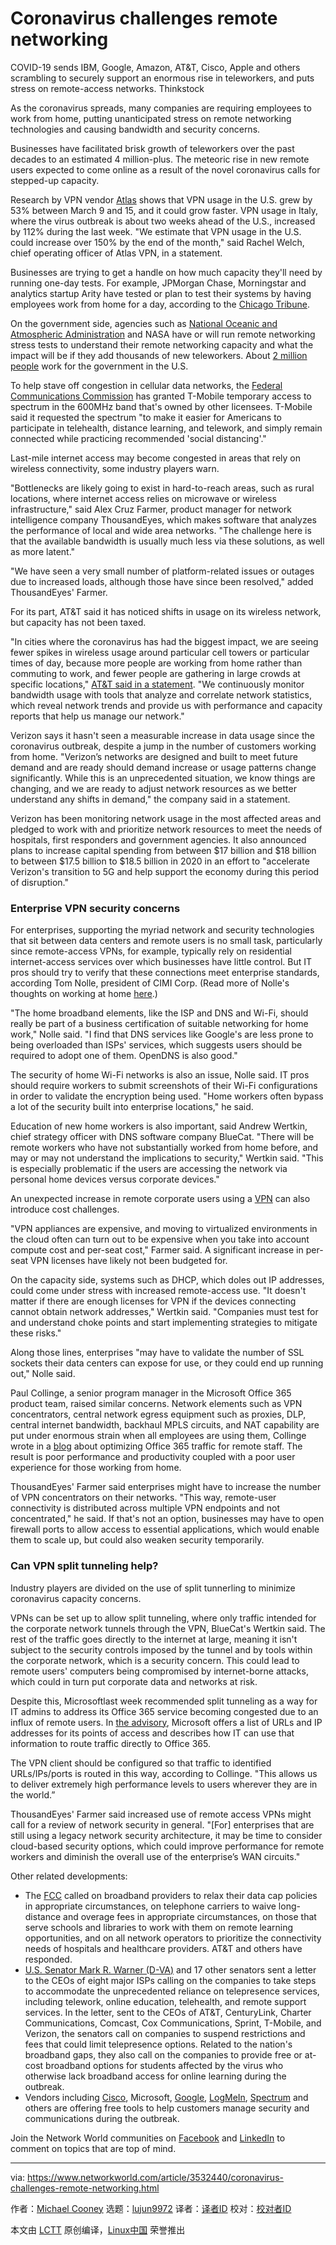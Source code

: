[#]: collector: (lujun9972)
[#]: translator: ( )
[#]: reviewer: ( )
[#]: publisher: ( )
[#]: url: ( )
[#]: subject: (Coronavirus challenges remote networking)
[#]: via: (https://www.networkworld.com/article/3532440/coronavirus-challenges-remote-networking.html)
[#]: author: (Michael Cooney https://www.networkworld.com/author/Michael-Cooney/)

Coronavirus challenges remote networking
======
COVID-19 sends IBM, Google, Amazon, AT&T, Cisco, Apple and others scrambling to securely support an enormous rise in teleworkers, and puts stress on remote-access networks.
Thinkstock

As the coronavirus spreads, many companies are requiring employees to work from home, putting unanticipated stress on remote networking technologies and causing bandwidth and security concerns.

Businesses have facilitated brisk growth of teleworkers over the past decades to an estimated 4 million-plus. The meteoric rise in new remote users expected to come online as a result of the novel coronavirus calls for stepped-up capacity.

Research by VPN vendor [Atlas][1] shows that VPN usage in the U.S. grew by 53% between March 9 and 15, and it could grow faster. VPN usage in Italy, where the virus outbreak is about two weeks ahead of the U.S., increased by 112% during the last week. "We estimate that VPN usage in the U.S. could increase over 150% by the end of the month," said Rachel Welch, chief operating officer of Atlas VPN, in a statement.

Businesses are trying to get a handle on how much capacity they'll need by running one-day tests. For example, JPMorgan Chase, Morningstar and analytics startup Arity have tested or plan to test their systems by having employees work from home for a day, according to the [Chicago Tribune][2].

On the government side, agencies such as [National Oceanic and Atmospheric Administration][3] and NASA have or will run remote networking stress tests to understand their remote networking capacity and what the impact will be if they add thousands of new teleworkers. About [2 million people][4] work for the government in the U.S.

To help stave off congestion in cellular data networks, the [Federal Communications Commission][5] has granted T-Mobile temporary access to spectrum in the 600MHz band that's owned by other licensees. T-Mobile said it requested the spectrum "to make it easier for Americans to participate in telehealth, distance learning, and telework, and simply remain connected while practicing recommended 'social distancing'."

Last-mile internet access may become congested in areas that rely on wireless connectivity, some industry players warn.

[][6]

"Bottlenecks are likely going to exist in hard-to-reach areas, such as rural locations, where internet access relies on microwave or wireless infrastructure," said Alex Cruz Farmer, product manager for network intelligence company ThousandEyes, which makes software that analyzes the performance of local and wide area networks. "The challenge here is that the available bandwidth is usually much less via these solutions, as well as more latent."

"We have seen a very small number of platform-related issues or outages due to increased loads, although those have since been resolved," added ThousandEyes' Farmer.

For its part, AT&amp;T said it has noticed shifts in usage on its wireless network, but capacity has not been taxed.

"In cities where the coronavirus has had the biggest impact, we are seeing fewer spikes in wireless usage around particular cell towers or particular times of day, because more people are working from home rather than commuting to work, and fewer people are gathering in large crowds at specific locations," [AT&amp;T said in a statement][7]. "We continuously monitor bandwidth usage with tools that analyze and correlate network statistics, which reveal network trends and provide us with performance and capacity reports that help us manage our network."

Verizon says it hasn't seen a measurable increase in data usage since the coronavirus outbreak, despite a jump in the number of customers working from home. "Verizon’s networks are designed and built to meet future demand and are ready should demand increase or usage patterns change significantly. While this is an unprecedented situation, we know things are changing, and we are ready to adjust network resources as we better understand any shifts in demand," the company said in a statement.

Verizon has been monitoring network usage in the most affected areas and pledged to work with and prioritize network resources to meet the needs of hospitals, first responders and government agencies. It also announced plans to increase capital spending from between $17 billion and $18 billion to between $17.5 billion to $18.5 billion in 2020 in an effort to "accelerate Verizon's transition to 5G and help support the economy during this period of disruption."

### Enterprise VPN security concerns

For enterprises, supporting the myriad network and security technologies that sit between data centers and remote users is no small task, particularly since remote-access VPNs, for example, typically rely on residential internet-access services over which businesses have little control. But IT pros should try to verify that these connections meet enterprise standards, according Tom Nolle, president of CIMI Corp. (Read more of Nolle's thoughts on working at home [here][8].)

"The home broadband elements, like the ISP and DNS and Wi-Fi, should really be part of a business certification of suitable networking for home work," Nolle said. "I find that DNS services like Google's are less prone to being overloaded than ISPs' services, which suggests users should be required to adopt one of them. OpenDNS is also good."

The security of home Wi-Fi networks is also an issue, Nolle said. IT pros should require workers to submit screenshots of their Wi-Fi configurations in order to validate the encryption being used. "Home workers often bypass a lot of the security built into enterprise locations," he said. 

Education of new home workers is also important, said Andrew Wertkin, chief strategy officer with DNS software company BlueCat. "There will be remote workers who have not substantially worked from home before, and may or may not understand the implications to security," Wertkin said. "This is especially problematic if the users are accessing the network via personal home devices versus corporate devices."

An unexpected increase in remote corporate users using a [VPN][9] can also introduce cost challenges.

"VPN appliances are expensive, and moving to virtualized environments in the cloud often can turn out to be expensive when you take into account compute cost and per-seat cost," Farmer said. A significant increase in per-seat VPN licenses have likely not been budgeted for.

On the capacity side, systems such as DHCP, which doles out IP addresses, could come under stress with increased remote-access use. "It doesn't matter if there are enough licenses for VPN if the devices connecting cannot obtain network addresses," Wertkin said. "Companies must test for and understand choke points and start implementing strategies to mitigate these risks."

Along those lines, enterprises "may have to validate the number of SSL sockets their data centers can expose for use, or they could end up running out," Nolle said.

Paul Collinge, a senior program manager in the Microsoft Office 365 product team, raised similar concerns. Network elements such as VPN concentrators, central network egress equipment such as proxies, DLP, central internet bandwidth, backhaul MPLS circuits, and NAT capability are put under enormous strain when all employees are using them, Collinge wrote in a [blog][10] about optimizing Office 365 traffic for remote staff. The result is poor performance and productivity coupled with a poor user experience for those working from home.

ThousandEyes' Farmer said enterprises might have to increase the number of VPN concentrators on their networks. "This way, remote-user connectivity is distributed across multiple VPN endpoints and not concentrated," he said. If that's not an option, businesses may have to open firewall ports to allow access to essential applications, which would enable them to scale up, but could also weaken security temporarily.

### Can VPN split tunneling help?

Industry players are divided on the use of split tunnerling to minimize coronavirus capacity concerns.

VPNs can be set up to allow split tunneling, where only traffic intended for the corporate network tunnels through the VPN, BlueCat's Wertkin said. The rest of the traffic goes directly to the internet at large, meaning it isn't subject to the security controls imposed by the tunnel and by tools within the corporate network, which is a security concern. This could lead to remote users' computers being compromised by internet-borne attacks, which could in turn put corporate data and networks at risk.

Despite this, Microsoftlast week recommended split tunneling as a way for IT admins to address its Office 365 service becoming congested due to an influx of remote users. In [the advisory][10], Microsoft offers a list of URLs and IP addresses for its points of access and describes how IT can use that information to route traffic directly to Office 365.

The VPN client should be configured so that traffic to identified URLs/IPs/ports is routed in this way, according to Collinge. "This allows us to deliver extremely high performance levels to users wherever they are in the world.”

ThousandEyes' Farmer said increased use of remote access VPNs might call for a review of network security in general. "[For] enterprises that are still using a legacy network security architecture, it may be time to consider cloud-based security options, which could improve performance for remote workers and diminish the overall use of the enterprise’s WAN circuits."

Other related developments:

  * The [FCC][11] called on broadband providers to relax their data cap policies in appropriate circumstances, on telephone carriers to waive long-distance and overage fees in appropriate circumstances, on those that serve schools and libraries to work with them on remote learning opportunities, and on all network operators to prioritize the connectivity needs of hospitals and healthcare providers. AT&amp;T and others have responded.
  * [U.S. Senator Mark R. Warner (D-VA)][12] and 17 other senators sent a letter to the CEOs of eight major ISPs calling on the companies to take steps to accommodate the unprecedented reliance on telepresence services, including telework, online education, telehealth, and remote support services. In the letter, sent to the CEOs of AT&amp;T, CenturyLink, Charter Communications, Comcast, Cox Communications, Sprint, T-Mobile, and Verizon, the senators call on companies to suspend restrictions and fees that could limit telepresence options. Related to the nation's broadband gaps, they also call on the companies to provide free or at-cost broadband options for students affected by the virus who otherwise lack broadband access for online learning during the outbreak.
  * Vendors including [Cisco][13], Microsoft, [Google][14], [LogMeIn][15], [Spectrum][16] and others are offering free tools to help customers manage security and communications during the outbreak.



Join the Network World communities on [Facebook][17] and [LinkedIn][18] to comment on topics that are top of mind.

--------------------------------------------------------------------------------

via: https://www.networkworld.com/article/3532440/coronavirus-challenges-remote-networking.html

作者：[Michael Cooney][a]
选题：[lujun9972][b]
译者：[译者ID](https://github.com/译者ID)
校对：[校对者ID](https://github.com/校对者ID)

本文由 [LCTT](https://github.com/LCTT/TranslateProject) 原创编译，[Linux中国](https://linux.cn/) 荣誉推出

[a]: https://www.networkworld.com/author/Michael-Cooney/
[b]: https://github.com/lujun9972
[1]: https://atlasvpn.com/blog/vpn-usage-in-italy-rockets-by-112-and-53-in-the-us-amidst-coronavirus-outbreak/
[2]: https://www.chicagotribune.com/coronavirus/ct-coronavirus-work-from-home-20200312-bscm4ifjvne7dlugjn34sksrz4-story.html
[3]: https://federalnewsnetwork.com/workforce/2020/03/agencies-ramp-up-coronavirus-preparations-as-noaa-plans-large-scale-telework-test/
[4]: https://fas.org/sgp/crs/misc/R43590.pdf
[5]: https://www.fcc.gov/coronavirus
[6]: https://www.networkworld.com/blog/itaas-and-the-corporate-storage-technology/?utm_source=IDG&utm_medium=promotions&utm_campaign=HPE22140&utm_content=sidebar (ITAAS and Corporate Storage Strategy)
[7]: https://about.att.com/pages/COVID-19.html
[8]: https://blog.cimicorp.com/?p=4055
[9]: https://www.networkworld.com/article/3268744/understanding-virtual-private-networks-and-why-vpns-are-important-to-sd-wan.html
[10]: https://techcommunity.microsoft.com/t5/office-365-blog/how-to-quickly-optimize-office-365-traffic-for-remote-staff-amp/ba-p/1214571
[11]: https://www.fcc.gov/document/commissioner-starks-statement-fccs-response-covid-19
[12]: https://www.warner.senate.gov/public/_cache/files/2/3/239084db-83bd-4641-bf59-371cb829937a/A99E41ACD1BA92FB37BDE54E14A97BFA.letter-to-isps-on-covid-19-final-v2.-signed.pdf
[13]: https://blogs.cisco.com/collaboration/cisco-announces-work-from-home-webex-contact-center-quick-deployment
[14]: https://cloud.google.com/blog/products/g-suite/helping-businesses-and-schools-stay-connected-in-response-to-coronavirus
[15]: https://www.gotomeeting.com/work-remote?clickid=RFlSQF3DBxyOTSr0MKVSfWfHUknShrScK0%3AhTY0&irgwc=1&cid=g2m_noam_ir_aff_cm_pl_ct
[16]: https://www.multichannel.com/news/charter-opening-wi-fi-hotspots-in-face-of-covid-19
[17]: https://www.facebook.com/NetworkWorld/
[18]: https://www.linkedin.com/company/network-world
